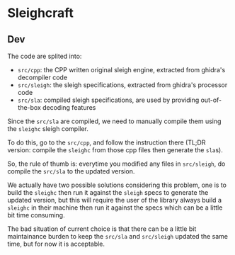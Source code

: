 # Sleighcraft

## Dev

The code are splited into:

- `src/cpp`: the CPP written original sleigh engine, extracted from ghidra's decompiler code
- `src/sleigh`: the sleigh specifications, extracted from ghidra's processor code
- `src/sla`: compiled sleigh specifications, are used by providing out-of-the-box decoding features

Since the `src/sla` are compiled, we need to manually compile them using the `sleighc` sleigh compiler.

To do this, go to the `src/cpp`, and follow the instruction there (TL;DR version: compile the `sleighc` from those cpp files then generate the `sla`s).

So, the rule of thumb is: everytime you modified any files in `src/sleigh`, do compile the `src/sla` to the updated version.

We actually have two possible solutions considering this problem, one is to build the `sleighc` then run it against the `sleigh` specs to generate the updated version,
but this will require the user of the library always build a `sleighc` in their machine then run it against the specs which can be a little bit time consuming.

The bad situation of current choice is that there can be a little bit maintainance burden to keep the `src/sla` and `src/sleigh` updated the same time, but for now it is acceptable.